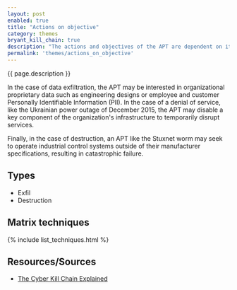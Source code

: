 ```yaml
---
layout: post
enabled: true
title: "Actions on objective"
category: themes
bryant_kill_chain: true
description: "The actions and objectives of the APT are dependent on its specific mission. The APT could be focused on data exfiltration, denial of service or destruction."
permalink: 'themes/actions_on_objective'
---
```

{{ page.description }}

In the case of data exfiltration, the APT may be interested in organizational proprietary data such as engineering designs or employee and customer Personally Identifiable Information (PII). In the case of a denial of service, like the Ukrainian power outage of December 2015, the APT may disable a key component of the organization's infrastructure to temporarily disrupt services.

Finally, in the case of destruction, an APT like the Stuxnet worm may seek to operate industrial control systems outside of their manufacturer specifications, resulting in catastrophic failure.

## Types

* Exfil
* Destruction

## Matrix techniques
{% include list_techniques.html %}

## Resources/Sources

* [The Cyber Kill Chain Explained](https://www.forbes.com/sites/forbestechcouncil/2018/10/05/the-cyber-kill-chain-explained/#661eb07c6bdf)